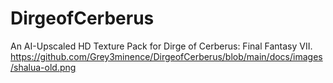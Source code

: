 # DirgeofCerberus
An AI-Upscaled HD Texture Pack for Dirge of Cerberus: Final Fantasy VII.
https://github.com/Grey3minence/DirgeofCerberus/blob/main/docs/images/shalua-old.png
